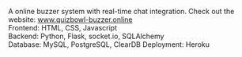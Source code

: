 A online buzzer system with real-time chat integration. 
Check out the website: www.quizbowl-buzzer.online   
Frontend: HTML, CSS, Javascript  
Backend: Python, Flask, socket.io, SQLAlchemy  
Database: MySQL, PostgreSQL, ClearDB
Deployment: Heroku   
